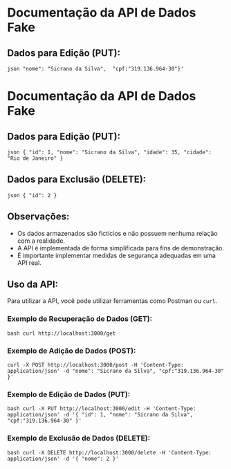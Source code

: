 # Documentação da API de Dados Fake

## Dados para Edição (PUT):

``json
"nome": "Sicrano da Silva", 
"cpf:"319.136.964-30"}'
``
# Documentação da API de Dados Fake

## Dados para Edição (PUT):

``json
{
  "id": 1,
  "nome": "Sicrano da Silva",
  "idade": 35,
  "cidade": "Rio de Janeiro"
}``


## Dados para Exclusão (DELETE):

``json
{
  "id": 2
}
``


## Observações:
- Os dados armazenados são fictícios e não possuem nenhuma relação com a realidade.
- A API é implementada de forma simplificada para fins de demonstração.
- É importante implementar medidas de segurança adequadas em uma API real.

## Uso da API:
Para utilizar a API, você pode utilizar ferramentas como Postman ou `curl`.

### Exemplo de Recuperação de Dados (GET):

``bash
curl http://localhost:3000/get
``

### Exemplo de Adição de Dados (POST):

``
curl -X POST http://localhost:3000/post -H 'Content-Type: application/json' -d "nome": "Sicrano da Silva", "cpf:"319.136.964-30" }'
``

### Exemplo de Edição de Dados (PUT):

``bash
curl -X PUT http://localhost:3000/edit -H 'Content-Type: application/json' -d '{ "id": 1, "nome": "Sicrano da Silva", "cpf:"319.136.964-30" }'
``


### Exemplo de Exclusão de Dados (DELETE):

``bash
curl -X DELETE http://localhost:3000/delete -H 'Content-Type: application/json' -d '{ "nome": 2 }'
``

